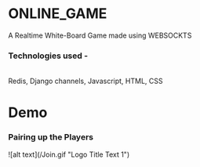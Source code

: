# ONLINE_GAME
A Realtime White-Board Game made using WEBSOCKTS<br>
<h3 >
 Technologies used - 
 </h3>
 <br>
  Redis, Django channels, Javascript, HTML, CSS<br>
  
 # Demo
 <h3> Pairing up the Players </h3> 
<!-- ![alt text](/Animation.gif "Logo Title Text 1") -->
![alt text](/Join.gif "Logo Title Text 1")

<!-- 
 <h3> Automatically Switch Turns When TimesUp </h3> 
![alt text](/Turn.gif "Logo Title Text 1") -->




  

 

